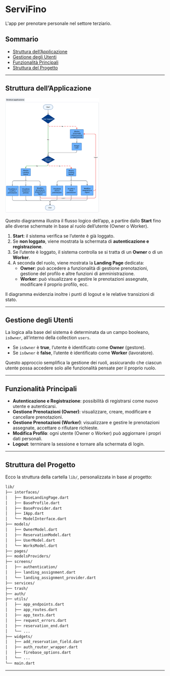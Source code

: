 # ServiFino

L'app per prenotare personale nel settore terziario.

## Sommario
- [Struttura dell’Applicazione](#struttura-dellapplicazione)
- [Gestione degli Utenti](#gestione-degli-utenti)
- [Funzionalità Principali](#funzionalità-principali)
- [Struttura del Progetto](#struttura-del-progetto)
---

## Struttura dell’Applicazione
![img_1.png](img_1.png)

Questo diagramma illustra il flusso logico dell’app, a partire dallo **Start** fino alle diverse schermate in base al ruolo dell’utente (Owner o Worker).

1. **Start**: il sistema verifica se l’utente è già loggato.
2. Se **non loggato**, viene mostrata la schermata di **autenticazione e registrazione**.
3. Se l’utente è loggato, il sistema controlla se si tratta di un **Owner** o di un **Worker**.
4. A seconda del ruolo, viene mostrata la **Landing Page** dedicata:
    - **Owner**: può accedere a funzionalità di gestione prenotazioni, gestione del profilo e altre funzioni di amministrazione.
    - **Worker**: può visualizzare e gestire le prenotazioni assegnate, modificare il proprio profilo, ecc.

Il diagramma evidenzia inoltre i punti di logout e le relative transizioni di stato.

---

## Gestione degli Utenti

La logica alla base del sistema è determinata da un campo booleano, `isOwner`, all’interno della collection `users`.

- Se `isOwner` è **true**, l’utente è identificato come **Owner** (gestore).
- Se `isOwner` è **false**, l’utente è identificato come **Worker** (lavoratore).

Questo approccio semplifica la gestione dei ruoli, assicurando che ciascun utente possa accedere solo alle funzionalità pensate per il proprio ruolo.

---

## Funzionalità Principali

- **Autenticazione e Registrazione**: possibilità di registrarsi come nuovo utente e autenticarsi.
- **Gestione Prenotazioni (Owner)**: visualizzare, creare, modificare e cancellare prenotazioni.
- **Gestione Prenotazioni (Worker)**: visualizzare e gestire le prenotazioni assegnate, accettare o rifiutare richieste.
- **Modifica Profilo**: ogni utente (Owner o Worker) può aggiornare i propri dati personali.
- **Logout**: terminare la sessione e tornare alla schermata di login.


---

## Struttura del Progetto

Ecco la struttura della cartella `lib/`, personalizzata in base al progetto:

```bash
lib/
├── interfaces/
│   ├── BaseLandingPage.dart
│   ├── BaseProfile.dart
│   ├── BaseProvider.dart
│   ├── IApp.dart
│   └── ModelInterface.dart
├── models/
│   ├── OwnerModel.dart
│   ├── ReservationModel.dart
│   ├── UserModel.dart
│   └── WorksModel.dart
├── pages/
├── modelsProviders/
├── screens/
│   ├── authentication/
│   ├── landing_assignment.dart
│   └── landing_assignment_provider.dart
├── services/
├── trash/
├── auth/
├── utils/
│   ├── app_endpoints.dart
│   ├── app_routes.dart
│   ├── app_texts.dart
│   ├── request_errors.dart
│   ├── reservation_end.dart
│   └── ...
├── widgets/
│   ├── add_reservation_field.dart
│   ├── auth_router_wrapper.dart
│   ├── firebase_options.dart
│   └── ...
└── main.dart
```

---
